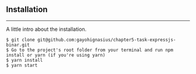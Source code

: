 ## Installation

---

A little intro about the installation.

```
$ git clone git@github.com:gayohignasius/chapter5-task-expressjs-binar.git
$ Go to the project's root folder from your terminal and run npm install or yarn (if you're using yarn)
$ yarn install
$ yarn start
```
